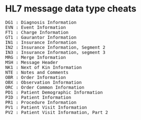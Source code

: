 HL7 message data type cheats
============================
<pre>
DG1 : Diagnosis Information
EVN : Event Information
FT1 : Charge Information
GT1 : Gaurantor Information
IN1 : Insurance Information
IN2 : Insurance Information, Segment 2
IN3 : Insurance Information, segment 3
MRG : Merge Information
MSH : Message Header
NK1 : Next of Kin Information
NTE : Notes and Comments
OBR : Order Information
OBX : Observation Information
ORC : Order Common Information
PD1 : Patient Demographic Information
PID : Patient Information
PR1 : Procedure Information
PV1 : Patient Visit Information
PV2 : Patient Visit Information, Part 2
</pre>
